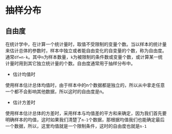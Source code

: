 # 抽样分布    


## 自由度      

在统计学中，在计算一个统计量时，取值不受限制的变量个数。当以样本的统计量来估计总体的参数时，样本中独立或者能自由变化的自变量的个数，称为自由度。通常`df=n-k`。其中`n`为样本数量，`k`为被限制的条件数或变量个数，或计算某一统计量时用到其它独立统计量的个数。自由度通常用于抽样分布中。      

* 估计均值时     

使用样本估计总体均值时，由于样本中的n个数据都是独立的，所以从中拿走任意一个都不会影响其他数据，所以这时的自由度是n。     

* 估计方差时     

使用样本估计总体的方差时，采用样本与均值差的平方和来确定，因为我们首先要明确样本的均值，这时如果我们清楚了`n-1`个数据，那根据均值我们也能确定最后一个数据，所以，这里均值就是一个限制条件，这时的自由度也就是`n-1`
